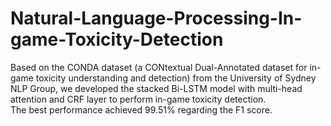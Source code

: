 # Natural-Language-Processing-In-game-Toxicity-Detection
Based on the CONDA dataset (a CONtextual Dual-Annotated dataset for in-game toxicity understanding and detection) from the University of Sydney NLP Group, 
we developed the stacked Bi-LSTM model with multi-head attention and CRF layer to perform in-game toxicity detection.  
The best performance achieved 99.51% regarding the F1 score. 
